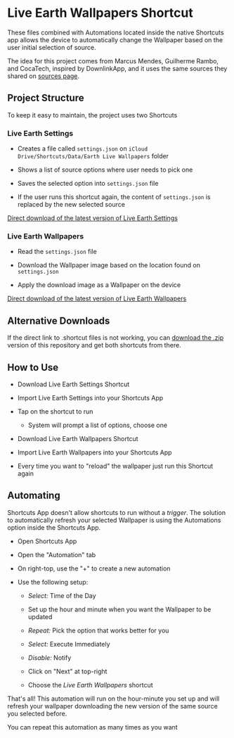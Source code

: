 
# Live Earth Wallpapers Shortcut

  

These files combined with Automations located inside the native Shortcuts app allows the device to automatically change the Wallpaper based on the user initial selection of source.

  

The idea for this project comes from Marcus Mendes, Guilherme Rambo, and CocaTech, inspired by DownlinkApp, and it uses the same sources they shared on [sources page](https://downlinkapp.com/sources.json).

  

## Project Structure

To keep it easy to maintain, the project uses two Shortcuts

  

### Live Earth Settings

- Creates a file called `settings.json` on `iCloud Drive/Shortcuts/Data/Earth Live Wallpapers` folder

- Shows a list of source options where user needs to pick one

- Saves the selected option into `settings.json` file

- If the user runs this shortcut again, the content of `settings.json` is replaced by the new selected source

  

[Direct download of the latest version of Live Earth Settings](https://github.com/deblynprado/live-earth-wallpapers/raw/refs/heads/main/Live%20Earth%20Settings.shortcut)

  

### Live Earth Wallpapers

- Read the `settings.json` file

- Download the Wallpaper image based on the location found on `settings.json`

- Apply the download image as a Wallpaper on the device

[Direct download of the latest version of Live Earth Wallpapers](https://github.com/deblynprado/live-earth-wallpapers/raw/refs/heads/main/Live%20Earth%20Wallpapers.shortcut)

## Alternative Downloads
If the direct link to .shortcut files is not working, you can [download the .zip](https://github.com/deblynprado/live-earth-wallpapers/archive/refs/heads/main.zip) version of this repository and get both shortcuts from there.

  

## How to Use

- Download Live Earth Settings Shortcut

- Import Live Earth Settings into your Shortcuts App

- Tap on the shortcut to run

  - System will prompt a list of options, choose one

  

- Download Live Earth Wallpapers Shortcut

- Import Live Earth Wallpapers into your Shortcuts App

- Every time you want to "reload" the wallpaper just run this Shortcut again

  

## Automating

Shortcuts App doesn't allow shortcuts to run without a _trigger_. The solution to automatically refresh your selected Wallpaper is using the Automations option inside the Shortcuts App.

  

- Open Shortcuts App

- Open the "Automation" tab

- On right-top, use the "+" to create a new automation

- Use the following setup:

  - *Select:* Time of the Day

  - Set up the hour and minute when you want the Wallpaper to be updated

  - *Repeat:* Pick the option that works better for you

  - *Select:* Execute Immediately

  - *Disable:* Notify

  - Click on "Next" at top-right

  - Choose the *Live Earth Wallpapers* shortcut

  

That's all! This automation will run on the hour-minute you set up and will refresh your wallpaper downloading the new version of the same source you selected before.

You can repeat this automation as many times as you want